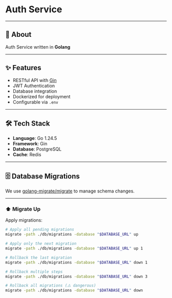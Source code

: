 # Auth Service

---

## 📌 About

Auth Service written in **Golang**

---

## ✨ Features

-   RESTful API with [Gin](https://github.com/gin-gonic/gin)
-   JWT Authentication
-   Database integration
-   Dockerized for deployment
-   Configurable via `.env`

---

## 🛠 Tech Stack

-   **Language**: Go 1.24.5
-   **Framework**: Gin
-   **Database**: PostgreSQL
-   **Cache**: Redis

---

## 🗄️ Database Migrations

We use [golang-migrate/migrate](https://github.com/golang-migrate/migrate) to manage schema changes.

---

### ⬆️ Migrate Up

Apply migrations:

```sh
# Apply all pending migrations
migrate -path ./db/migrations -database "$DATABASE_URL" up

# Apply only the next migration
migrate -path ./db/migrations -database "$DATABASE_URL" up 1

# Rollback the last migration
migrate -path ./db/migrations -database "$DATABASE_URL" down 1

# Rollback multiple steps
migrate -path ./db/migrations -database "$DATABASE_URL" down 3

# Rollback all migrations (⚠️ dangerous)
migrate -path ./db/migrations -database "$DATABASE_URL" down
```
